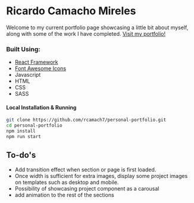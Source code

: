 # Ricardo Camacho Mireles

Welcome to my current portfolio page showcasing a little bit about myself, along with some of the work I have completed.
[Visit my portfolio!](https://rcamach7.github.io/personal-portfolio/)

### Built Using:

- [React Framework](https://reactjs.org/)
- [Font Awesome Icons](https://fontawesome.com/)
- Javascript
- HTML
- CSS
- SASS

#### Local Installation & Running

```bash
git clone https://github.com/rcamach7/personal-portfolio.git
cd personal-portfolio
npm install
npm run start
```

## To-do's

- Add transition effect when section or page is first loaded.
- Once width is sufficient for extra images, display some project images on templates such as desktop and mobile.
- Possibility of showcasing project component as a carousal
- add animation to the rest of the sections
